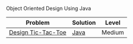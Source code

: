 Object Oriented Design Using Java

| Problem       | Solution      | Level |
| ------------- | ------------- |-------|
|[Design Tic-Tac-Toe](https://leetcode.com/problems/design-tic-tac-toe/)|[Java](/TicTacToe.java)|Medium|
